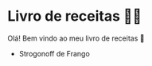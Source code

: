 # Livro de receitas :man_cook:

Olá! Bem vindo ao meu livro de receitas :book:

- Strogonoff de Frango

  

